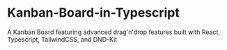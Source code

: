 # Kanban-Board-in-Typescript

A Kanban Board featuring advanced drag'n'drop features built with React, Typescript, TailwindCSS, and DND-Kit
